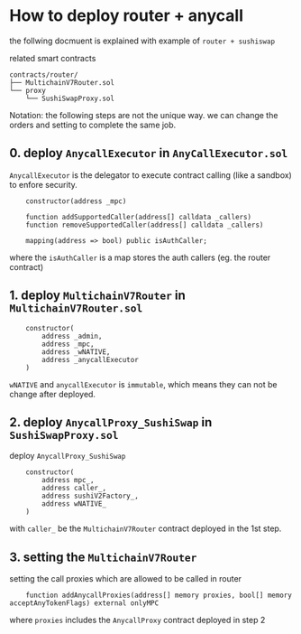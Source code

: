 # How to deploy router + anycall

the follwing docmuent is explained with example of `router + sushiswap`

related smart contracts

```text
contracts/router/
├── MultichainV7Router.sol
└── proxy
    └── SushiSwapProxy.sol
```

Notation: the following steps are not the unique way.
we can change the orders and setting to complete the same job.

## 0. deploy `AnycallExecutor` in `AnyCallExecutor.sol`

`AnycallExecutor` is the delegator to execute contract calling (like a sandbox) to enfore security.

```
    constructor(address _mpc)

    function addSupportedCaller(address[] calldata _callers)
    function removeSupportedCaller(address[] calldata _callers)

    mapping(address => bool) public isAuthCaller;
```

where the `isAuthCaller` is a map stores the auth callers (eg. the router contract)


## 1. deploy `MultichainV7Router` in `MultichainV7Router.sol`

```
    constructor(
        address _admin,
        address _mpc,
        address _wNATIVE,
        address _anycallExecutor
    )
```

`wNATIVE` and `anycallExecutor` is `immutable`, which means they can not be change after deployed.


## 2. deploy `AnycallProxy_SushiSwap` in `SushiSwapProxy.sol`

deploy `AnycallProxy_SushiSwap`

```
    constructor(
        address mpc_,
        address caller_,
        address sushiV2Factory_,
        address wNATIVE_
    )
```

with `caller_` be the `MultichainV7Router` contract deployed in the 1st step.

## 3. setting the `MultichainV7Router`

setting the call proxies which are allowed to be called in router

```
    function addAnycallProxies(address[] memory proxies, bool[] memory acceptAnyTokenFlags) external onlyMPC
```

where `proxies` includes the `AnycallProxy` contract deployed in step 2
